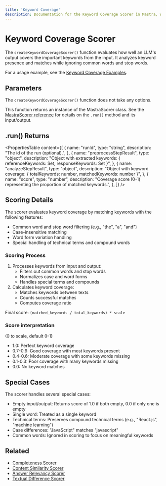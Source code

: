 ```yaml
---
title: 'Keyword Coverage'
description: Documentation for the Keyword Coverage Scorer in Mastra, which evaluates how well LLM outputs cover important keywords from the input.
---
```


# Keyword Coverage Scorer

The `createKeywordCoverageScorer()` function evaluates how well an LLM's output covers the important keywords from the input. It analyzes keyword presence and matches while ignoring common words and stop words.

For a usage example, see the [Keyword Coverage Examples](/docs/examples/scorers/keyword-coverage).

## Parameters

The `createKeywordCoverageScorer()` function does not take any options.

This function returns an instance of the MastraScorer class. See the [MastraScorer reference](./mastra-scorer) for details on the `.run()` method and its input/output.

## .run() Returns

<PropertiesTable
content={[
{
name: "runId",
type: "string",
description: "The id of the run (optional).",
},
{
name: "preprocessStepResult",
type: "object",
description: "Object with extracted keywords: { referenceKeywords: Set<string>, responseKeywords: Set<string> }",
},
{
name: "analyzeStepResult",
type: "object",
description: "Object with keyword coverage: { totalKeywords: number, matchedKeywords: number }",
},
{
name: "score",
type: "number",
description: "Coverage score (0-1) representing the proportion of matched keywords.",
},
]}
/>

## Scoring Details

The scorer evaluates keyword coverage by matching keywords with the following features:

- Common word and stop word filtering (e.g., "the", "a", "and")
- Case-insensitive matching
- Word form variation handling
- Special handling of technical terms and compound words

### Scoring Process

1. Processes keywords from input and output:
   - Filters out common words and stop words
   - Normalizes case and word forms
   - Handles special terms and compounds
2. Calculates keyword coverage:
   - Matches keywords between texts
   - Counts successful matches
   - Computes coverage ratio

Final score: `(matched_keywords / total_keywords) * scale`

### Score interpretation

(0 to scale, default 0-1)

- 1.0: Perfect keyword coverage
- 0.7-0.9: Good coverage with most keywords present
- 0.4-0.6: Moderate coverage with some keywords missing
- 0.1-0.3: Poor coverage with many keywords missing
- 0.0: No keyword matches

## Special Cases

The scorer handles several special cases:

- Empty input/output: Returns score of 1.0 if both empty, 0.0 if only one is empty
- Single word: Treated as a single keyword
- Technical terms: Preserves compound technical terms (e.g., "React.js", "machine learning")
- Case differences: "JavaScript" matches "javascript"
- Common words: Ignored in scoring to focus on meaningful keywords

## Related

- [Completeness Scorer](./completeness)
- [Content Similarity Scorer](./content-similarity)
- [Answer Relevancy Scorer](./answer-relevancy)
- [Textual Difference Scorer](./textual-difference)
